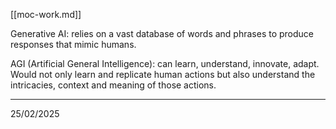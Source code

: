 [[moc-work.md]]

Generative AI: relies on a vast database of words and phrases to produce responses that mimic humans.

AGI (Artificial General Intelligence): can learn, understand, innovate, adapt. Would not only learn and replicate human actions but also understand the intricacies, context and meaning of those actions.

---

25/02/2025
